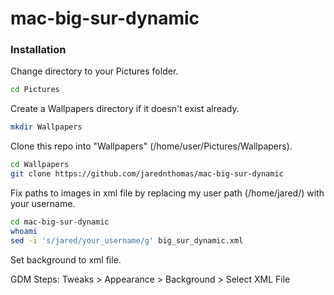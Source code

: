 # mac-big-sur-dynamic

### Installation
Change directory to your Pictures folder.
```sh
cd Pictures
```

Create a Wallpapers directory if it doesn't exist already.
```sh
mkdir Wallpapers
```

Clone this repo into "Wallpapers" (/home/user/Pictures/Wallpapers).
```sh
cd Wallpapers
git clone https://github.com/jarednthomas/mac-big-sur-dynamic
```

Fix paths to images in xml file by replacing my user path (/home/jared/) with your username.
```sh
cd mac-big-sur-dynamic
whoami
sed -i 's/jared/your_username/g' big_sur_dynamic.xml
```

Set background to xml file.

GDM Steps: Tweaks > Appearance > Background > Select XML File

